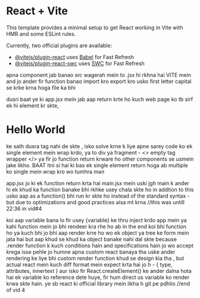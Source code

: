 # React + Vite

This template provides a minimal setup to get React working in Vite with HMR and some ESLint rules.

Currently, two official plugins are available:

- [@vitejs/plugin-react](https://github.com/vitejs/vite-plugin-react/blob/main/packages/plugin-react/README.md) uses [Babel](https://babeljs.io/) for Fast Refresh
- [@vitejs/plugin-react-swc](https://github.com/vitejs/vite-plugin-react-swc) uses [SWC](https://swc.rs/) for Fast Refresh


<!-- mine -->
apna component jab banao src wagerah mein to  .jsx hi rkhna hai VITE mein and jo ander fir function banao import kro export kro usko first letter capital se krke krna hoga file ka bhi 

dusri baat ye ki app.jsx mein jab aap return krte ho kuch web page ko tb sirf ek hi element kr skte, <h1> Hello World </h1> ke sath dusra tag nahi de skte ,
isko solve krne k liye apne sarey code ko ek single element mein wrap krdo, ya to div ya fragment - <> empty tag wrapper </> ya fir jo function return krware ho other components se usmein jake likho. BAAT itni si hai ki bas ek single element return hoga ab multiple ko single mein wrap kro wo tumhra man


app.jsx jo ki ek function return krta hai main.jsx mein uski jgh main k ander hi ek khud ka function banake bhi rkhke usey chala skte ho
in addtion to this usko aap as a function() bhi run kr skte ho instead of the standard syntax - <function/> but due to optimizations and good practices aisa mt krna //this was untill 22:36 in vid#4

koi aap variable bana lo fir usey {variable} ke thru inject krdo app mein ya kahi function mein jo bhi rendeer kra rhe ho
ab in the end koi bhi function ho ya kuch bhi jo bhi aap render krre ho wo ek object ya tree ke form mein jata hai but aap khud se khud ka object banake nahi dal skte because .render function k kuch conditions hain and specifications hain jo wo accept krega isse pehle jo humne apna custom react banaya tha uske ander rendering ke liye bhi custom render function khud se design kia tha , but actual react mein kuch diff format mein expect krta hai jo h - {
    type,
    attributes,
    innertext
}
aur isko fir React.createElement() ke ander dalna hota hai ek variable ko reference dete huye, fir hum direct us variable ko render krwa skte hain.
ye sb react ki official library mein likha h git pe pdhlio 
//end of vid 4

